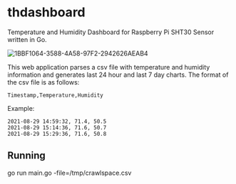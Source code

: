 # thdashboard
Temperature and Humidity Dashboard for Raspberry Pi SHT30 Sensor written in Go.

![1BBF1064-3588-4A58-97F2-2942626AEAB4](https://user-images.githubusercontent.com/6045616/132441382-21c437c9-133d-46b6-9abd-f44f7b32a159.png)

This web application parses a csv file with temperature and humidity information and generates last 24 hour and last 7 day charts.
The format of the csv file is as follows:

```Timestamp,Temperature,Humidity```

Example:

```
2021-08-29 14:59:32, 71.4, 50.5
2021-08-29 15:14:36, 71.6, 50.7
2021-08-29 15:29:36, 71.6, 50.8
```

## Running
go run main.go -file=/tmp/crawlspace.csv
